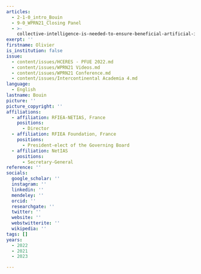 ```yaml
---
articles:
  - 2-1-0_intro_Bouin
  - 9-0_WPRN21_Closing Panel
  - >-
    collective-intelligence-is-needed-to-ensure-beneficial-artificial-intelligence
exerpt: ''
firstname: Olivier
is_institution: false
issue:
  - content/issues/HCERES - PFUE 2022.md
  - content/issues/WPRN21 Videos.md
  - content/issues/WPRN21 Conference.md
  - content/issues/Intercontinental Academia 4.md
language:
  - English
lastname: Bouin
picture: ''
picture_copyright: ''
affiliations:
  - affiliation: RFIEA-NETIAS, France
    positions:
      - Director
  - affiliation: RFIEA Foundation, France
    positions:
      - President-elect of the Governing Board
  - affiliation: NetIAS
    positions:
      - Secretary-General
reference: ''
socials:
  google_scholar: ''
  instagram: ''
  linkedin: ''
  mendeley: ''
  orcid: ''
  researchgate: ''
  twitter: ''
  website: ''
  webstwitterite: ''
  wikipedia: ''
tags: []
years:
  - 2022
  - 2021
  - 2023

---
```

